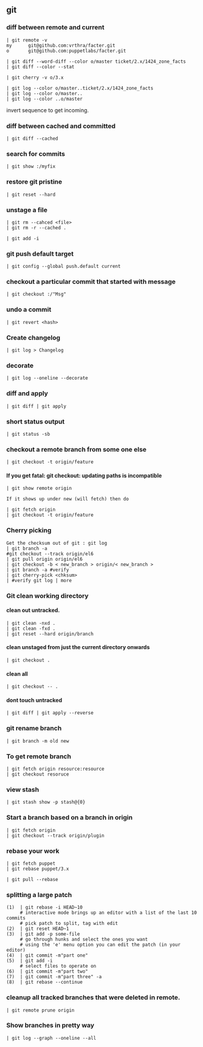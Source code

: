 ## git

### diff between remote and current

    | git remote -v
    my      git@github.com:vrthra/facter.git
    o       git@github.com:puppetlabs/facter.git
 
    | git diff --word-diff --color o/master ticket/2.x/1424_zone_facts
    | git diff --color --stat

    | git cherry -v o/3.x

    | git log --color o/master..ticket/2.x/1424_zone_facts
    | git log --color o/master..
    | git log --color ..o/master


invert sequence to get incoming.

### diff between cached and committed

    | git diff --cached

### search for commits

    | git show :/myfix

###  restore git pristine

    | git reset --hard

### unstage a file

    | git rm --cahced <file>
    | git rm -r --cached .

    | git add -i

### git push default target

    | git config --global push.default current

###  checkout a particular commit that started with message

    | git checkout :/"Msg"

###  undo a commit

    | git revert <hash>

###  Create changelog

    | git log > Changelog

### decorate

    | git log --oneline --decorate

###  diff and apply

    | git diff | git apply

### short status output

    | git status -sb

### checkout a remote branch from some one else

    | git checkout -t origin/feature

#### If you get fatal: git checkout: updating paths is incompatible

    | git show remote origin

    If it shows up under new (will fetch) then do
   
    | git fetch origin
    | git checkout -t origin/feature

###  Cherry picking

    Get the checksum out of git : git log 
    | git branch -a
    #git checkout --track origin/el6
    | git pull origin origin/el6
    | git checkout -b < new_branch > origin/< new_branch >
    | git branch -a #verify
    | git cherry-pick <chksum>
    | #verify git log | more

### Git clean working directory

#### clean out untracked.

    | git clean -nxd .
    | git clean -fxd .
    | git reset --hard origin/branch

#### clean unstaged from just the current directory onwards 

    | git checkout .

#### clean all

    | git checkout -- .

#### dont touch untracked

    | git diff | git apply --reverse

### git rename branch

    | git branch -m old new

### To get remote branch

    | git fetch origin resource:resource
    | git checkout resoruce

### view stash

    | git stash show -p stash@{0}

### Start a branch based on a branch in origin

    | git fetch origin 
    | git checkout --track origin/plugin


### rebase your work

    | git fetch puppet
    | git rebase puppet/3.x

    | git pull --rebase

### splitting a large patch

    (1)  | git rebase -i HEAD~10
         # interactive mode brings up an editor with a list of the last 10 commits
         # pick patch to split, tag with edit
    (2)  | git reset HEAD~1
    (3)  | git add -p some-file
         # go through hunks and select the ones you want
         # using the 'e' menu option you can edit the patch (in your editor)
    (4)  | git commit -m"part one"
    (5)  | git add -i
         # select files to operate on
    (6)  | git commit -m"part two"
    (7)  | git commit -m"part three" -a
    (8)  | git rebase --continue

### cleanup all tracked branches that were deleted in remote.

    | git remote prune origin

### Show branches in pretty way

    | git log --graph --oneline --all
